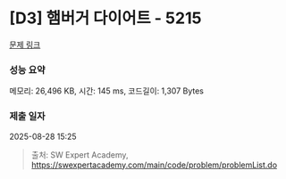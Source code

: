 # [D3] 햄버거 다이어트 - 5215 

[문제 링크](https://swexpertacademy.com/main/code/problem/problemDetail.do?contestProbId=AWT-lPB6dHUDFAVT) 

### 성능 요약

메모리: 26,496 KB, 시간: 145 ms, 코드길이: 1,307 Bytes

### 제출 일자

2025-08-28 15:25



> 출처: SW Expert Academy, https://swexpertacademy.com/main/code/problem/problemList.do